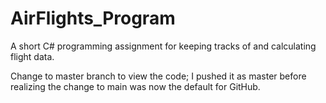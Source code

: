 # AirFlights_Program
A short C# programming assignment for keeping tracks of and calculating flight data.

Change to master branch to view the code; I pushed it as master before realizing the change to main was now the default for GitHub.

